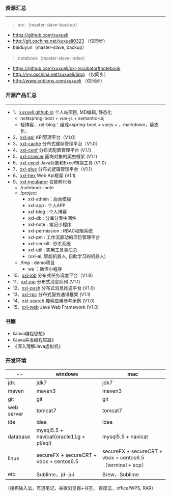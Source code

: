 ### 资源汇总

---
> src:（master-slave-backup）
- https://github.com/xuxueli
- http://git.oschina.net/xuxueli0323 （仅同步）
- baiduyun（master-slave, backup）

> notebook（master-slave-index）
- https://github.com/xuxueli/xxl-incubator#notebook
- http://my.oschina.net/xuxueli/blog （仅同步）
- http://www.cnblogs.com/xuxueli （仅同步）


### 开源产品汇总

---
- 1、[xuxueli.github.io](https://github.com/xuxueli/xuxueli.github.io)  个人站项目, MD编辑, 静态化
    - net》spring-boot + vue-js + semantic-ui;
    - 轻博客，xxl-blog：组成=spring-boot + vuejs + ，markdown，静态化，
- 2、[xxl-api](https://github.com/xuxueli/xxl-api)               API管理平台（V1.0）
- 3、[xxl-cache](https://github.com/xuxueli/xxl-cache)           分布式缓存管理平台（V1.0）
- 4、[xxl-conf](https://github.com/xuxueli/xxl-conf)             分布式配置管理平台 (V1.1)
- 5、[xxl-crawler](https://github.com/xuxueli/xxl-crawler)       面向对象的爬虫框架 (V1.1)
- 6、[xxl-excel](https://github.com/xuxueli/xxl-excel)           Java对象和Excel转换工具 (V1.0)
- 7、[xxl-glue](https://github.com/xuxueli/xxl-glue)             分布式逻辑管理平台（V1.1）
- 8、[xxl-hex](https://github.com/xuxueli/xxl-hex)               Web Api框架 (V1.1)
- 9、[xxl-incubator](https://github.com/xuxueli/xxl-incubator)   技能孵化器
    - /notebook :note
    - /project
        - xxl-admin：后台模板
        - xxl-app : 个人APP
        - xxl-blog : 个人博客
        - xxl-db : 分库分表中间件
        - xxl-note : 笔记小程序
        - xxl-permission : RBAC权限系统
        - xxl-pm : 工作流驱动的项目管理平台
        - xxl-seckill : 秒杀系统
        - xxl-util : 实用工具类汇总
        - (xxl-ai, 智能机器人, 自助学习的机器人)
    - /tmp : demo项目
        - ws ：微信小程序
- 10、[xxl-job](https://github.com/xuxueli/xxl-job)               分布式任务调度平台（V1.8）
- 11、[xxl-mq](https://github.com/xuxueli/xxl-mq)                分布式消息队列 (V1.1)
- 12、[xxl-push](https://github.com/xuxueli/xxl-push)            分布式消息推送平台 (V1.0)
- 13、[xxl-rpc](https://github.com/xuxueli/xxl-rpc)              分布式服务通讯框架 (V1.1)
- 14、[xxl-search](https://github.com/xuxueli/xxl-search)        搜索应用参考示例 (V1.0)
- 15、[xxl-web](https://github.com/xuxueli/xxl-web)              Java Web Framework (V1.0)


### 书籍

- 《Java编程思想》
- 《Java并发编程实践》
- 《深入理解Java虚拟机》

### 开发环境

-- | windows | mac
--- | --- | ---
jdk | jdk7 | jdk7
maven | maven3 | maven3
git | git | git
web server | tomcat7 | tomcat7
ide | idea | idea
database | mysql5.5 + navicat(oracle11g + pl/sql) | mysql5.5 + navicat
linux | secureFX + secureCRT + vbox + centos6.5 | secureFX + secureCRT + vbox + centos6.5（terminal + scp）
etc | Sublime，jd-jui | Brew，Sublime
（搜狗输入法，有道笔记，谷歌浏览器+书签， 百度云，office/WPS, RAR）





